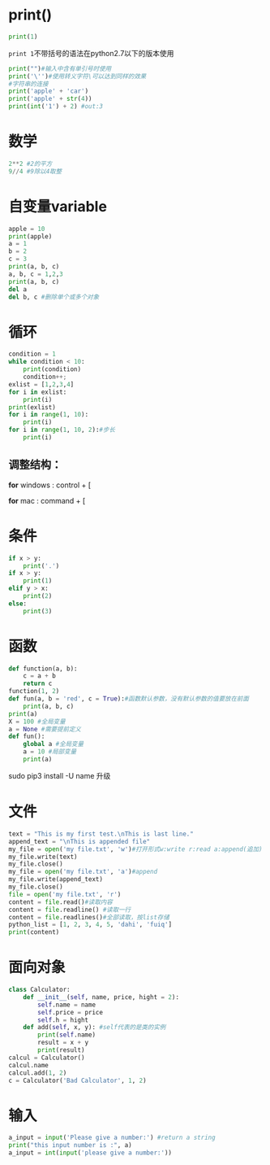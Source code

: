 # print()

```python
print(1)
```

`print 1`不带括号的语法在python2.7以下的版本使用

```python
print("")#输入中含有单引号时使用
print('\'')#使用转义字符\可以达到同样的效果
#字符串的连接
print('apple' + 'car')
print('apple' + str(4))
print(int('1') + 2) #out:3
```

# 数学

```python
2**2 #2的平方 
9//4 #9除以4取整
```



# 自变量variable

```python
apple = 10
print(apple)
a = 1
b = 2
c = 3
print(a, b, c)
a, b, c = 1,2,3
print(a, b, c)
del a
del b, c #删除单个或多个对象
```

# 循环

```python
condition = 1
while condition < 10:
    print(condition)
    condition++;
exlist = [1,2,3,4]
for i in exlist:
    print(i)
print(exlist)
for i in range(1, 10):
    print(i)
for i in range(1, 10, 2):#步长
    print(i)

```

## 调整结构：

**for** windows : control + [

**for** mac : command + [

# 条件

```python
if x > y:
	print('.')
if x > y:
    print(1)
elif y > x:
    print(2)
else:
    print(3)

```

# 函数

```python
def function(a, b):
    c = a + b
    return c
function(1, 2)
def fun(a, b = 'red', c = True):#函数默认参数，没有默认参数的值要放在前面
    print(a, b, c)
print(a)
X = 100 #全局变量
a = None #需要提前定义
def fun():
    global a #全局变量
    a = 10 #局部变量
    print(a)

```

sudo pip3 install -U name 升级

# 文件

```python
text = "This is my first test.\nThis is last line."
append_text = "\nThis is appended file"
my_file = open('my file.txt', 'w')#打开形式w:write r:read a:append(追加)
my_file.write(text)
my_file.close()
my_file = open('my file.txt', 'a')#append
my_file.write(append_text)
my_file.close()
file = open('my file.txt', 'r')
content = file.read()#读取内容
content = file.readline() #读取一行
content = file.readlines()#全部读取，按list存储
python_list = [1, 2, 3, 4, 5, 'dahi', 'fuiq']
print(content)
```

# 面向对象

```python
class Calculator:
    def __init__(self, name, price, hight = 2):
        self.name = name
        self.price = price
        self.h = hight
    def add(self, x, y): #self代表的是类的实例
        print(self.name)
        result = x + y
        print(result)
calcul = Calculator()
calcul.name
calcul.add(1, 2)
c = Calculator('Bad Calculator', 1, 2)
```

# 输入

```python
a_input = input('Please give a number:') #return a string
print("this input number is :", a)
a_input = int(input('please give a number:'))
```

